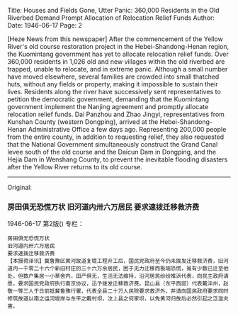 Title: Houses and Fields Gone, Utter Panic: 360,000 Residents in the Old Riverbed Demand Prompt Allocation of Relocation Relief Funds
Author:
Date: 1946-06-17
Page: 2

[Heze News from this newspaper] After the commencement of the Yellow River's old course restoration project in the Hebei-Shandong-Henan region, the Kuomintang government has yet to allocate relocation relief funds. Over 360,000 residents in 1,026 old and new villages within the old riverbed are trapped, unable to relocate, and in extreme panic. Although a small number have moved elsewhere, several families are crowded into small thatched huts, without any fields or property, making it impossible to sustain their lives. Residents along the river have successively sent representatives to petition the democratic government, demanding that the Kuomintang government implement the Nanjing agreement and promptly allocate relocation relief funds. Dai Panzhou and Zhao Jingyi, representatives from Kunshan County (western Dongping), arrived at the Hebei-Shandong-Henan Administrative Office a few days ago. Representing 200,000 people from the entire county, in addition to requesting relief, they also requested that the National Government simultaneously construct the Grand Canal levee south of the old course and the Daicun Dam in Dongping, and the Hejia Dam in Wenshang County, to prevent the inevitable flooding disasters after the Yellow River returns to its old course.



<hr /> 

Original: 


### 房田俱无恐慌万状  旧河道内卅六万居民  要求速拨迁移救济费

1946-06-17
第2版()
专栏：

    房田俱无恐慌万状
    旧河道内卅六万居民
    要求速拨迁移救济费
    【本报荷泽讯】冀鲁豫区黄河故道复堤工程开工后，国民党政府至今仍未拨发迁移救济费，旧河道内一千零二十六个新旧村庄的三十六万余居民，困于无力迁移而极端恐慌，虽有少数已迁至他处，但数户集居一小草舍内，田产俱无，生活无法维持，沿河居民纷纷推派代表，向民主政府请愿，要求国民党政府执行南京协议，迅予拨发迁移救济费。昆山县（东平西部）代表戴泮州，赵敬一等三人于日前抵冀鲁豫行署，代表全县二十万人民除要求救济外，并请向国民政府要求同时修筑故道以南之运河堤岸与东平之戴村坝，汶上县之何家坝，以免黄河归故后必然引起之泛滥灾害。

